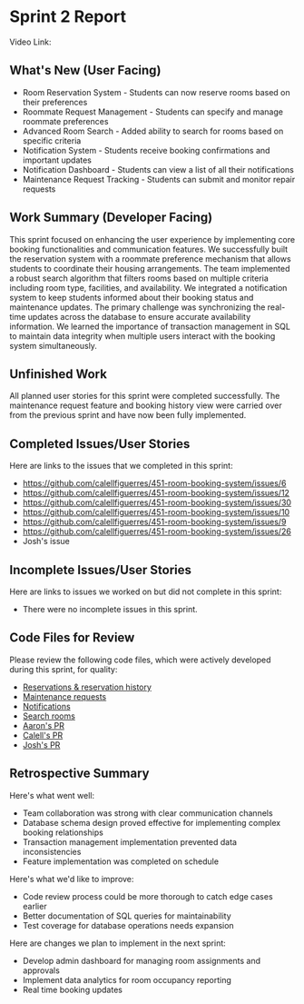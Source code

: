 # Sprint 2 Report
Video Link:

## What's New (User Facing)
* Room Reservation System - Students can now reserve rooms based on their preferences
* Roommate Request Management - Students can specify and manage roommate preferences
* Advanced Room Search - Added ability to search for rooms based on specific criteria
* Notification System - Students receive booking confirmations and important updates
* Notification Dashboard - Students can view a list of all their notifications
* Maintenance Request Tracking - Students can submit and monitor repair requests

## Work Summary (Developer Facing)
This sprint focused on enhancing the user experience by implementing core booking functionalities and communication features. We successfully built the reservation system with a roommate preference mechanism that allows students to coordinate their housing arrangements. The team implemented a robust search algorithm that filters rooms based on multiple criteria including room type, facilities, and availability. We integrated a notification system to keep students informed about their booking status and maintenance updates. The primary challenge was synchronizing the real-time updates across the database to ensure accurate availability information. We learned the importance of transaction management in SQL to maintain data integrity when multiple users interact with the booking system simultaneously.

## Unfinished Work
All planned user stories for this sprint were completed successfully. The maintenance request feature and booking history view were carried over from the previous sprint and have now been fully implemented.

## Completed Issues/User Stories
Here are links to the issues that we completed in this sprint:
* https://github.com/calellfiguerres/451-room-booking-system/issues/6
* https://github.com/calellfiguerres/451-room-booking-system/issues/12
* https://github.com/calellfiguerres/451-room-booking-system/issues/30
* https://github.com/calellfiguerres/451-room-booking-system/issues/10
* https://github.com/calellfiguerres/451-room-booking-system/issues/9
* https://github.com/calellfiguerres/451-room-booking-system/issues/26
* Josh's issue

## Incomplete Issues/User Stories
Here are links to issues we worked on but did not complete in this sprint:
* There were no incomplete issues in this sprint.

## Code Files for Review
Please review the following code files, which were actively developed during this
sprint, for quality:
* [Reservations & reservation history](https://github.com/calellfiguerres/451-room-booking-system/pull/25)
* [Maintenance requests](https://github.com/calellfiguerres/451-room-booking-system/pull/27)
* [Notifications](https://github.com/calellfiguerres/451-room-booking-system/pull/31)
* [Search rooms](https://github.com/calellfiguerres/451-room-booking-system/pull/32)
* [Aaron's PR](link)
* [Calell's PR](link)
* [Josh's PR](link)

## Retrospective Summary
Here's what went well:
* Team collaboration was strong with clear communication channels
* Database schema design proved effective for implementing complex booking relationships
* Transaction management implementation prevented data inconsistencies
* Feature implementation was completed on schedule

Here's what we'd like to improve:
* Code review process could be more thorough to catch edge cases earlier
* Better documentation of SQL queries for maintainability
* Test coverage for database operations needs expansion

Here are changes we plan to implement in the next sprint:
* Develop admin dashboard for managing room assignments and approvals
* Implement data analytics for room occupancy reporting
* Real time booking updates
